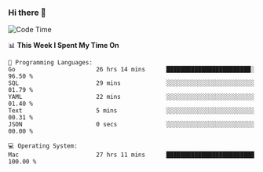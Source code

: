 ### Hi there 👋

<!--
**CrazyCollin/crazycollin** is a ✨ _special_ ✨ repository because its `README.md` (this file) appears on your GitHub profile.

Here are some ideas to get you started:

- 🔭 I’m currently working on ...
- 🌱 I’m currently learning ...
- 👯 I’m looking to collaborate on ...
- 🤔 I’m looking for help with ...
- 💬 Ask me about ...
- 📫 How to reach me: ...
- 😄 Pronouns: ...
- ⚡ Fun fact: ...
-->

<!--START_SECTION:waka-->
![Code Time](http://img.shields.io/badge/Code%20Time-2%2C093%20hrs%2043%20mins-blue)

📊 **This Week I Spent My Time On** 

```text
💬 Programming Languages: 
Go                       26 hrs 14 mins      ████████████████████████░   96.50 % 
SQL                      29 mins             ░░░░░░░░░░░░░░░░░░░░░░░░░   01.79 % 
YAML                     22 mins             ░░░░░░░░░░░░░░░░░░░░░░░░░   01.40 % 
Text                     5 mins              ░░░░░░░░░░░░░░░░░░░░░░░░░   00.31 % 
JSON                     0 secs              ░░░░░░░░░░░░░░░░░░░░░░░░░   00.00 % 

💻 Operating System: 
Mac                      27 hrs 11 mins      █████████████████████████   100.00 % 
```


<!--END_SECTION:waka-->
